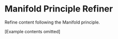 # Manifold Principle Refiner

Refine content following the Manifold principle.

[Example contents omitted]

